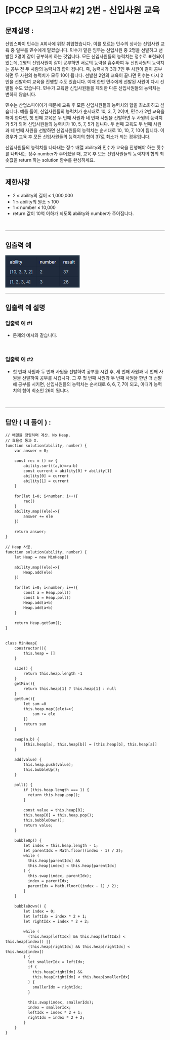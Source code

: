 # [PCCP 모의고사 #2] 2번 - 신입사원 교육

## 문제설명 :

산업스파이 민수는 A회사에 위장 취업했습니다. 이를 모르는 민수의 상사는 신입사원 교육 중 일부를 민수에게 맡겼습니다. 민수가 맡은 임무는 신입사원 중 2명을 선발하고 선발된 2명이 같이 공부하게 하는 것입니다. 모든 신입사원들의 능력치는 정수로 표현되어 있는데, 2명의 신입사원이 같이 공부하면 서로의 능력을 흡수하여 두 신입사원의 능력치는 공부 전 두 사람의 능력치의 합이 됩니다. 즉, 능력치가 3과 7인 두 사원이 같이 공부하면 두 사원의 능력치가 모두 10이 됩니다. 선발한 2인의 교육이 끝나면 민수는 다시 2인을 선발하여 교육을 진행할 수도 있습니다. 이때 한번 민수에게 선발된 사원이 다시 선발될 수도 있습니다. 민수가 교육한 신입사원들을 제외한 다른 신입사원들의 능력치는 변하지 않습니다.

민수는 산업스파이이기 때문에 교육 후 모든 신입사원들의 능력치의 합을 최소화하고 싶습니다. 예를 들어, 신입사원들의 능력치가 순서대로 10, 3, 7, 2이며, 민수가 2번 교육을 해야 한다면, 첫 번째 교육은 두 번째 사원과 네 번째 사원을 선발하면 두 사원의 능력치가 5가 되어 신입사원들의 능력치가 10, 5, 7, 5가 됩니다. 두 번째 교육도 두 번째 사원과 네 번째 사원을 선발하면 신입사원들의 능력치는 순서대로 10, 10, 7, 10이 됩니다. 이 경우가 교육 후 모든 신입사원들의 능력치의 합이 37로 최소가 되는 경우입니다.

신입사원들의 능력치를 나타내는 정수 배열 ability와 민수가 교육을 진행해야 하는 횟수를 나타내는 정수 number가 주어졌을 때, 교육 후 모든 신입사원들의 능력치의 합의 최솟값을 return 하는 solution 함수를 완성하세요.

---

## 제한사항

- 2 ≤ ability의 길이 ≤ 1,000,000
- 1 ≤ ability의 원소 ≤ 100
- 1 ≤ number ≤ 10,000
- return 값이 10억 이하가 되도록 ability와 number가 주어집니다.

<br/>

---

## 입출력 예

<img src ='신입사원 교육.png'>

<br/>

---

## 입출력 예 설명

### 입출력 예 #1

- 문제의 예시와 같습니다.

<br/>

### 입출력 예 #2

- 첫 번째 사원과 두 번째 사원을 선발하여 공부를 시킨 후, 세 번째 사원과 네 번째 사원을 선발하여 공부를 시킵니다. 그 후 첫 번째 사원과 두 번째 사원을 한번 더 선발해 공부를 시키면, 신입사원들의 능력치는 순서대로 6, 6, 7, 7이 되고, 이때가 능력치의 합이 최소인 26이 됩니다.

<br/>

---

## 답안 ( 내 풀이 ) :

```
// 배열을 정렬하며 계산. No Heap.
// 효율성 통과 X.
function solution(ability, number) {
    var answer = 0;

    const rec = () => {
        ability.sort((a,b)=>a-b)
        const current = ability[0] + ability[1]
        ability[0] = current
        ability[1] = current
    }

    for(let i=0; i<number; i++){
        rec()
    }
    ability.map((ele)=>{
        answer += ele
    })

    return answer;
}

// Heap 사용.
function solution(ability, number) {
    let Heap = new MinHeap()

    ability.map((ele)=>{
        Heap.add(ele)
    })

    for(let i=0; i<number; i++){
        const a = Heap.poll()
        const b = Heap.poll()
        Heap.add(a+b)
        Heap.add(a+b)
    }

    return Heap.getSum();
}


class MinHeap{
    constructor(){
        this.heap = []
    }

    size() {
        return this.heap.length -1
    }
    getMin(){
        return this.heap[1] ? this.heap[1] : null
    }
    getSum(){
        let sum =0
        this.heap.map((ele)=>{
            sum += ele
        })
        return sum
    }

    swap(a,b) {
        [this.heap[a], this.heap[b]] = [this.heap[b], this.heap[a]]
    }

    add(value) {
        this.heap.push(value);
        this.bubbleUp();
    }

    poll() {
        if (this.heap.length === 1) {
          return this.heap.pop();
        }

        const value = this.heap[0];
        this.heap[0] = this.heap.pop();
        this.bubbleDown();
        return value;
    }

    bubbleUp() {
        let index = this.heap.length - 1;
        let parentIdx = Math.floor((index - 1) / 2);
        while (
          this.heap[parentIdx] &&
          this.heap[index] < this.heap[parentIdx]
        ) {
          this.swap(index, parentIdx);
          index = parentIdx;
          parentIdx = Math.floor((index - 1) / 2);
        }
    }

    bubbleDown() {
        let index = 0;
        let leftIdx = index * 2 + 1;
        let rightIdx = index * 2 + 2;

        while (
          (this.heap[leftIdx] && this.heap[leftIdx] < this.heap[index]) ||
          (this.heap[rightIdx] && this.heap[rightIdx] < this.heap[index])
        ) {
          let smallerIdx = leftIdx;
          if (
            this.heap[rightIdx] &&
            this.heap[rightIdx] < this.heap[smallerIdx]
          ) {
            smallerIdx = rightIdx;
          }

          this.swap(index, smallerIdx);
          index = smallerIdx;
          leftIdx = index * 2 + 1;
          rightIdx = index * 2 + 2;
        }
    }
}


```
